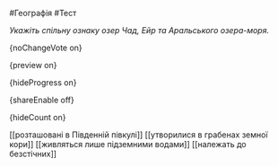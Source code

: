 #Географія #Тест

*Укажіть спільну ознаку озер Чад, Ейр та Аральського озера-моря.*

{noChangeVote on}

{preview on}

{hideProgress on}

{shareEnable off}

{hideCount on}

[[розташовані в Південній півкулі]]
[[утворилися в грабенах земної кори]]
[[живляться лише підземними водами]]
[[належать до безстічних]]
